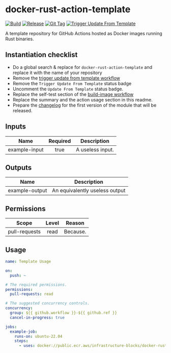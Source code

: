 # docker-rust-action-template
[![Build](https://github.com/infrastructure-blocks/docker-rust-action-template/actions/workflows/build.yml/badge.svg)](https://github.com/infrastructure-blocks/docker-rust-action-template/actions/workflows/build.yml)
[![Release](https://github.com/infrastructure-blocks/docker-rust-action-template/actions/workflows/release.yml/badge.svg)](https://github.com/infrastructure-blocks/docker-rust-action-template/actions/workflows/release.yml)
[![Git Tag](https://github.com/infrastructure-blocks/docker-rust-action-template/actions/workflows/git-tag.yml/badge.svg)](https://github.com/infrastructure-blocks/docker-rust-action-template/actions/workflows/git-tag.yml)
[![Trigger Update From Template](https://github.com/infrastructure-blocks/docker-rust-action-template/actions/workflows/trigger-update-from-template.yml/badge.svg)](https://github.com/infrastructure-blocks/docker-rust-action-template/actions/workflows/trigger-update-from-template.yml)

[//]: # ([![Update From Template]&#40;https://github.com/infrastructure-blocks/docker-rust-action-template/actions/workflows/update-from-template.yml/badge.svg&#41;]&#40;https://github.com/infrastructure-blocks/docker-rust-action-template/actions/workflows/update-from-template.yml&#41;)

A template repository for GitHub Actions hosted as Docker images running Rust binaries.

## Instantiation checklist

- Do a global search & replace for `docker-rust-action-template` and replace it with the name of your repository
- Remove the [trigger update from template workflow](.github/workflows/trigger-update-from-template.yml)
- Remove the `Trigger Update From Template` status badge
- Uncomment the `Update From Template` status badge.
- Replace the self-test section of the [build-image workflow](.github/workflows/build.yml)
- Replace the summary and the action usage section in this readme.
- Prepare the [changelog](CHANGELOG.md) for the first version of the module that will be released.

## Inputs

|     Name      | Required | Description      |
|:-------------:|:--------:|------------------|
| example-input |   true   | A useless input. |

## Outputs

|      Name      | Description                    |
|:--------------:|--------------------------------|
| example-output | An equivalently useless output |

## Permissions

|     Scope     | Level | Reason   |
|:-------------:|:-----:|----------|
| pull-requests | read  | Because. |

## Usage

```yaml
name: Template Usage

on:
  push: ~

# The required permissions.
permissions:
  pull-requests: read

# The suggested concurrency controls.
concurrency:
  group: ${{ github.workflow }}-${{ github.ref }}
  cancel-in-progress: true

jobs:
  example-job:
    runs-on: ubuntu-22.04
    steps:
      - uses: docker://public.ecr.aws/infrastructure-blocks/docker-rust-action-template:v1
```
